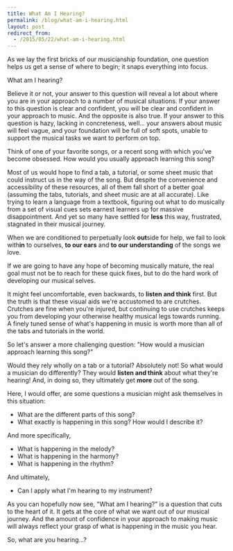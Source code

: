 ```yaml
---
title: What Am I Hearing?
permalink: /blog/what-am-i-hearing.html
layout: post
redirect_from:
  - /2015/05/22/what-am-i-hearing.html
---
```


As we lay the first bricks of our musicianship foundation, one question helps us get a sense of where to begin; it snaps everything into focus.

What am I hearing?

Believe it or not, your answer to this question will reveal a lot about where you are in your approach to a number of musical situations. If your answer to this question is clear and confident, you will be clear and confident in your approach to music. And the opposite is also true. If your answer to this question is hazy, lacking in concreteness, well... your answers about music will feel vague, and your foundation will be full of soft spots, unable to support the musical tasks we want to perform on top.

Think of one of your favorite songs, or a recent song with which you've become obsessed. How would you usually approach learning this song?

Most of us would hope to find a tab, a tutorial, or some sheet music that could instruct us in the way of the song. But despite the convenience and accessibility of these resources, all of them fall short of a better goal (assuming the tabs, tutorials, and sheet music are at all accurate). Like trying to learn a language from a textbook, figuring out what to do musically from a set of visual cues sets earnest learners up for massive disappointment. And yet so many have settled for **less** this way, frustrated, stagnated in their musical journey.

When we are conditioned to perpetually look **out**side for help, we fail to look with**in** to ourselves, **to our ears** and **to our understanding** of the songs we love.

If we are going to have any hope of becoming musically mature, the real goal must not be to reach for these quick fixes, but to do the hard work of developing our musical selves.

It might feel uncomfortable, even backwards, to **listen and think** first. But the truth is that these visual aids we're accustomed to are crutches. Crutches are fine when you're injured, but continuing to use crutches keeps you from developing your otherwise healthy musical legs towards running. A finely tuned sense of what's happening in music is worth more than all of the tabs and tutorials in the world.

So let's answer a more challenging question: "How would a musician approach learning this song?"

Would they rely wholly on a tab or a tutorial? Absolutely not! So what would a musician do differently? They would **listen and think** about what they're hearing! And, in doing so, they ultimately get **more** out of the song.

Here, I would offer, are some questions a musician might ask themselves in this situation:

- What are the different parts of this song?
- What exactly is happening in this song? How would I describe it?

And more specifically,

- What is happening in the melody?
- What is happening in the harmony?
- What is happening in the rhythm?

And ultimately,

- Can I apply what I'm hearing to my instrument?

As you can hopefully now see, "What am I hearing?" is a question that cuts to the heart of it. It gets at the core of what we want out of our musical journey. And the amount of confidence in your approach to making music will always reflect your grasp of what is happening in the music you hear.

So, what are you hearing...?
